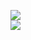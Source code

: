 [![](https://img.shields.io/badge/Made%20With-Github%20Spray-lightgrey.svg?style=for-the-badge&logo=github)](https://github.com/Annihil/github-spray#22657)  
[![](https://i.imgur.com/2DrTn0Z.gif)](https://github.com/Annihil/github-spray)